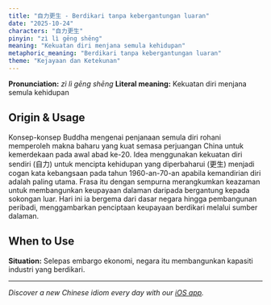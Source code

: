 ```yaml
---
title: "自力更生 - Berdikari tanpa kebergantungan luaran"
date: "2025-10-24"
characters: "自力更生"
pinyin: "zì lì gēng shēng"
meaning: "Kekuatan diri menjana semula kehidupan"
metaphoric_meaning: "Berdikari tanpa kebergantungan luaran"
theme: "Kejayaan dan Ketekunan"
---
```


**Pronunciation:** *zì lì gēng shēng*
**Literal meaning:** Kekuatan diri menjana semula kehidupan

## Origin & Usage

Konsep-konsep Buddha mengenai penjanaan semula diri rohani memperoleh makna baharu yang kuat semasa perjuangan China untuk kemerdekaan pada awal abad ke-20. Idea menggunakan kekuatan diri sendiri (自力) untuk mencipta kehidupan yang diperbaharui (更生) menjadi cogan kata kebangsaan pada tahun 1960-an-70-an apabila kemandirian diri adalah paling utama. Frasa itu dengan sempurna merangkumkan keazaman untuk membangunkan keupayaan dalaman daripada bergantung kepada sokongan luar. Hari ini ia bergema dari dasar negara hingga pembangunan peribadi, menggambarkan penciptaan keupayaan berdikari melalui sumber dalaman.

## When to Use

**Situation:** Selepas embargo ekonomi, negara itu membangunkan kapasiti industri yang berdikari.

---

*Discover a new Chinese idiom every day with our [iOS app](https://apps.apple.com/us/app/daily-chinese-idioms/id6740611324).*
